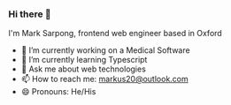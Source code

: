 ### Hi there 👋

I'm Mark Sarpong, frontend web engineer based in Oxford

- 🔭 I’m currently working on a Medical Software 
- 🌱 I’m currently learning Typescript
- 💬 Ask me about web technologies
- 📫 How to reach me: markus20@outlook.com
- 😄 Pronouns: He/His

